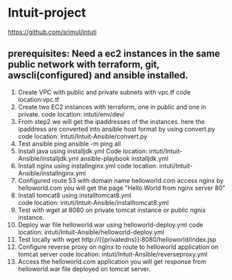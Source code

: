 # Intuit-project
https://github.com/srimul/intuti
 
prerequisites:
Need a ec2 instances in the same public network with terraform, git, awscli(configured) and ansible installed.
------------ 
1. Create VPC with public and private subnets with vpc.tf
     code location:vpc.tf
2. Create two EC2 instances with terraform, one in public and one in private.
     code location: intuti/env/dev/
3. From step2 we will get the ipaddresses of the instances.
    here the ipaddress are converted into ansible host format by using convert.py
    code location: intuti/Intuit-Ansible/convert.py
4. Test ansible ping 
    ansible -m ping all
5. Install java using installjdk.yml
   Code location: intuti/Intuit-Ansible/installjdk.yml
   ansible-playbook installjdk.yml
6. Install nginx using installnginx.yml
    code location: intuti/Intuit-Ansible/installnginx.yml
7.  Configured route 53 with domain name helloworld.com
   access nginx by helloworld.com you will get the page "Hello World from nginx server 80"
8. Install tomcat8 using installtomcat8.yml   
   code location: intuti/Intuit-Ansible/installtomcat8.yml
9.  Test with wget at 8080 on private tomcat instance or public ngnix instance.
10. Deploy war file helloworld.war using helloworld-deploy.yml
    code location: intuti/Intuit-Ansible/helloworld-deploy.yml
11. Test locally with wget http://{{privatedns}}:8080/helloworld/index.jsp
12. Configure reverse proxy on nginx to route to helloworld application on tomcat server 
    code location: intuti/Intuit-Ansible/reverseproxy.yml
13. Access the helloworld.com application you will get response from helloworld.war file deployed on tomcat server.
